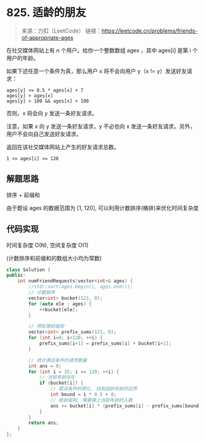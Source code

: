 # 825. 适龄的朋友
> 来源：力扣（LeetCode）
链接：https://leetcode.cn/problems/friends-of-appropriate-ages

在社交媒体网站上有 n 个用户。给你一个整数数组 ages ，其中 ages[i] 是第 i 个用户的年龄。

如果下述任意一个条件为真，那么用户 x 将不会向用户 y（x != y）发送好友请求：

```
ages[y] <= 0.5 * ages[x] + 7
ages[y] > ages[x]
ages[y] > 100 && ages[x] < 100
```
否则，x 将会向 y 发送一条好友请求。

注意，如果 x 向 y 发送一条好友请求，y 不必也向 x 发送一条好友请求。另外，用户不会向自己发送好友请求。

返回在该社交媒体网站上产生的好友请求总数。

`1 <= ages[i] <= 120`

## 解题思路
排序 + 前缀和

由于题设 ages 的数据范围为 [1, 120], 可以利用计数排序(桶排)来优化时间复杂度

## 代码实现
时间复杂度 O(N), 空间复杂度 O(1) 

(计数排序和前缀和的数组大小均为常数)
```cpp
class Solution {
public:
    int numFriendRequests(vector<int>& ages) {
        //std::sort(ages.begin(), ages.end());
        // 计数排序
        vector<int> bucket(121, 0);
        for (auto ele : ages) {
            ++bucket[ele];
        }

        // 预处理前缀和
        vector<int> prefix_sums(121, 0);
        for (int i=0; i<120; ++i) {
            prefix_sums[i+1] = prefix_sums[i] + bucket[i+1];
        }

        // 统计满足条件的请求数量
        int ans = 0;
        for (int i = 15; i <= 120; ++i) {
            // 当前年龄存在
            if (bucket[i]) {
                // 题设条件的简化, 找到适龄年龄的边界
                int bound = i * 0.5 + 8;
                // 取前缀和, 需要乘上当前年龄的人数
                ans += bucket[i] * (prefix_sums[i] - prefix_sums[bound - 1] - 1);
            }
        }
        return ans;
    }
};
```

